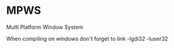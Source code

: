 # MPWS
Multi Platform Window System

When compiling on windows don't forget to link -lgdi32 -luser32
